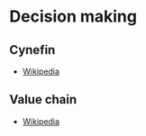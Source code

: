 # Decision making

## Cynefin

- [Wikipedia](https://en.wikipedia.org/wiki/Cynefin_framework)

## Value chain

- [Wikipedia](https://en.wikipedia.org/wiki/Value_chain)
